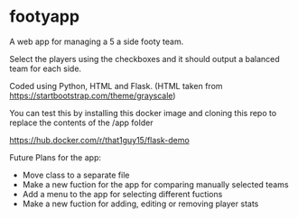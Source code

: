 # footyapp

A web app for managing a 5 a side footy team.

Select the players using the checkboxes and it should output a balanced team for each side.

Coded using Python, HTML and Flask. (HTML taken from https://startbootstrap.com/theme/grayscale)

You can test this by installing this docker image and cloning this repo to replace the contents of the /app folder

https://hub.docker.com/r/that1guy15/flask-demo

Future Plans for the app:

- Move class to a separate file
- Make a new fuction for the app for comparing manually selected teams
- Add a menu to the app for selecting different fuctions
- Make a new fuction for adding, editing or removing player stats
